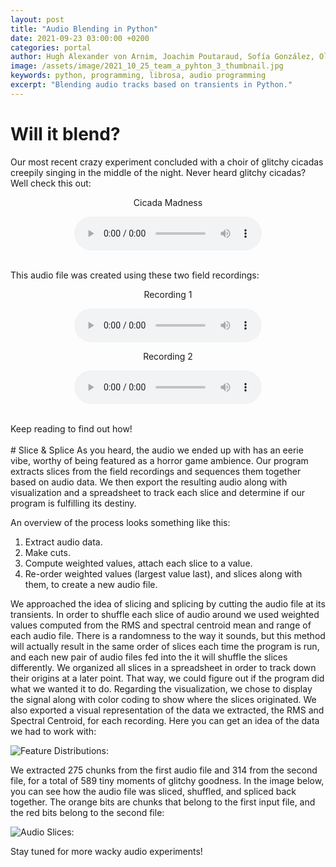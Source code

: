 ```yaml
---
layout: post
title: "Audio Blending in Python"
date: 2021-09-23 03:00:00 +0200
categories: portal
author: Hugh Alexander von Arnim, Joachim Poutaraud, Sofía González, Oliver Getz
image: /assets/image/2021_10_25_team_a_pyhton_3_thumbnail.jpg
keywords: python, programming, librosa, audio programming
excerpt: "Blending audio tracks based on transients in Python."
---
```

# Will it blend?
Our most recent crazy experiment concluded with a choir of glitchy cicadas creepily singing in the middle of the night. Never heard glitchy cicadas? Well check this out:  
<p style="text-align: center;">Cicada Madness</p>
<p style="text-align: center;">
  <audio controls>
    <source src="https://drive.google.com/uc?&amp;id=1ocObeJwGLCleAot43oDpWpxSIhPEJf6F" type="audio/mpeg">
  </audio>
</p>
<br />
This audio file was created using these two field recordings:  
<p style="text-align: center;">Recording 1</p>
<p style="text-align: center;">
  <audio title="Input 1" controls>
    <source src="https://drive.google.com/uc?&amp;id=1stHTPwQ1IkQNW2ryUlG742g3et6hcioz" type="audio/mpeg">
    Your browser does not support the audio tag.
  </audio>
</p>  
<p style="text-align: center;">Recording 2</p>
<p style="text-align: center;">
  <audio title="Input 2" controls>
    <source src="https://drive.google.com/uc?&amp;id=1bijN4Q092qZmw04FWaTeiO-kijX7S4H3" type="audio/mpeg">
    Your browser does not support the audio tag.
  </audio>  
</p>
<br />
Keep reading to find out how!
<br />
<br />
# Slice & Splice
As you heard, the audio we ended up with has an eerie vibe, worthy of being featured as a horror game ambience. Our program extracts slices from the field recordings and sequences them together based on audio data. We then export the resulting audio along with visualization and a spreadsheet to track each slice and determine if our program is fulfilling its destiny.

An overview of the process looks something like this:
1. Extract audio data.
2. Make cuts.
3. Compute weighted values, attach each slice to a value.
4. Re-order weighted values (largest value last), and slices along with them, to create a new audio file.

We approached the idea of slicing and splicing by cutting the audio file at its transients. In order to shuffle each slice of audio around we used weighted values computed from the RMS and spectral centroid mean and range of each audio file. There is a randomness to the way it sounds, but this method will actually result in the same order of slices each time the program is run, and each new pair of audio files fed into the it will shuffle the slices differently. We organized all slices in a spreadsheet in order to track down their origins at a later point. That way, we could figure out if the program did what we wanted it to do. Regarding the visualization, we chose to display the signal along with color coding to show where the slices originated. We also exported a visual representation of the data we extracted, the RMS and Spectral Centroid, for each recording. Here you can get an idea of the data we had to work with:

![Feature Distributions:](https://drive.google.com/uc?&id=11NfFcr0TYgOgGZsMXGND7Wzi0McaoO1Y "Audio Data")

We extracted 275 chunks from the first audio file and 314 from the second file, for a total of 589 tiny moments of glitchy goodness. In the image below, you can see how the audio file was sliced, shuffled, and spliced back together. The orange bits are chunks that belong to the first input file, and the red bits belong to the second file:

![Audio Slices:](https://drive.google.com/uc?&id=1hROXUhVk6cAMtMlB4jecqhCdzD02i6NZ "Audio Slices")

Stay tuned for more wacky audio experiments!
